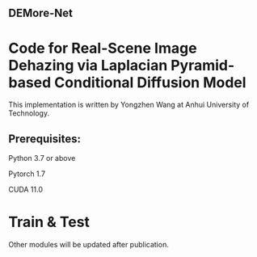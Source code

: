 ## DEMore-Net

# Code for Real-Scene Image Dehazing via Laplacian Pyramid-based Conditional Diffusion Model

This implementation is written by Yongzhen Wang at Anhui University of Technology.

## Prerequisites:
Python 3.7 or above

Pytorch 1.7

CUDA 11.0

# Train & Test
Other modules will be updated after publication.

